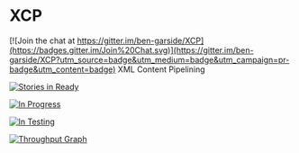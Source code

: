 # XCP

[![Join the chat at https://gitter.im/ben-garside/XCP](https://badges.gitter.im/Join%20Chat.svg)](https://gitter.im/ben-garside/XCP?utm_source=badge&utm_medium=badge&utm_campaign=pr-badge&utm_content=badge)
XML Content Pipelining

[![Stories in Ready](https://badge.waffle.io/ben-garside/XCP.svg?label=ready&title=Ready)](http://waffle.io/ben-garside/XCP) 

[![In Progress](https://badge.waffle.io/ben-garside/XCP.svg?label=in%20progress&title=In%20progress)](http://waffle.io/ben-garside/XCP)

[![In Testing](https://badge.waffle.io/ben-garside/XCP.svg?label=testing&title=testing)](http://waffle.io/ben-garside/XCP)


[![Throughput Graph](https://graphs.waffle.io/ben-garside/XCP/throughput.svg)](https://waffle.io/ben-garside/XCP/metrics)

